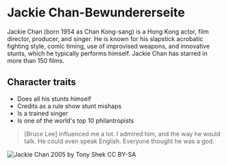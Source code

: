 # Jackie Chan-Bewundererseite

Jackie Chan (born 1954 as Chan Kong-sang) is a Hong Kong actor, film director, producer, and singer. He is known for his slapstick acrobatic fighting style, comic timing, use of improvised weapons, and innovative stunts, which he typically performs himself. Jackie Chan has starred in more than 150 films.

## Character traits
* Does all his stunts himself
* Credits as a rule show stunt mishaps  
* Is a trained singer
* Is one of the world's top 10 philantropists

> \[Bruce Lee\] influenced me a lot. I admired him, and the way he would talk. 
> He could even speak English. Everyone thought he was a god.

<div ><img alt="Jackie Chan 2005 by Tony Shek CC BY-SA" src="https://upload.wikimedia.org/wikipedia/commons/0/0d/Jackie_Chan_TIFF_2005.jpg" /></div>